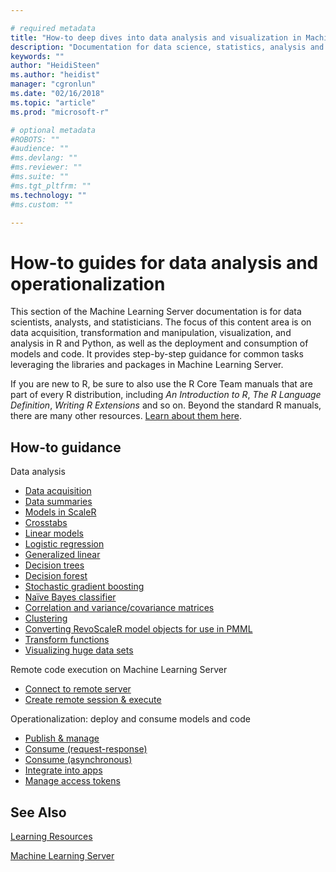 ```yaml
---

# required metadata
title: "How-to deep dives into data analysis and visualization in Machine Learning Server "
description: "Documentation for data science, statistics, analysis and visualization using Machine Learning Server R and Python libraries and tools."
keywords: ""
author: "HeidiSteen"
ms.author: "heidist"
manager: "cgronlun"
ms.date: "02/16/2018"
ms.topic: "article"
ms.prod: "microsoft-r"

# optional metadata
#ROBOTS: ""
#audience: ""
#ms.devlang: ""
#ms.reviewer: ""
#ms.suite: ""
#ms.tgt_pltfrm: ""
ms.technology: ""
#ms.custom: ""

---
```


# How-to guides for data analysis and operationalization

This section of the Machine Learning Server documentation is for data scientists, analysts, and statisticians. The focus of this content area is on data acquisition, transformation and manipulation, visualization, and analysis in R and Python, as well as the deployment and consumption of models and code. It provides step-by-step guidance for common tasks leveraging the libraries and packages in Machine Learning Server.

If you are new to R, be sure to also use the R Core Team manuals that are part of every R distribution, including *An Introduction to R*, *The R Language Definition*, *Writing R Extensions* and so on. Beyond the standard R manuals, there are many other resources. [Learn about them here](../resources-more.md).

## How-to guidance

Data analysis
* [Data acquisition](how-to-revoscaler-data-import.md)
* [Data summaries](how-to-revoscaler-data-summaries.md)
* [Models in ScaleR](how-to-revoscaler-models.md)
* [Crosstabs](how-to-revoscaler-crosstabs.md)
* [Linear models](how-to-revoscaler-linear-model.md)
* [Logistic regression](how-to-revoscaler-logistic-regression.md)
* [Generalized linear](how-to-revoscaler-generalized-linear-model.md)
* [Decision trees](how-to-revoscaler-decision-tree.md)
* [Decision forest](how-to-revoscaler-decision-forest.md)
* [Stochastic gradient boosting](how-to-revoscaler-boosting.md)
* [Naïve Bayes classifier](how-to-revoscaler-naive-bayes.md)
* [Correlation and variance/covariance matrices](how-to-revoscaler-covcor.md)
* [Clustering](how-to-revoscaler-cluster.md)
* [Converting RevoScaleR model objects for use in PMML](how-to-developer-pmml.md)
* [Transform functions](concept-what-is-data-transformations.md)
* [Visualizing huge data sets](how-to-revoscaler-visualize-huge-data-sets.md)

Remote code execution on Machine Learning Server
* [Connect to remote server](../operationalize/how-to-connect-log-in-with-mrsdeploy.md)
* [Create remote session & execute](how-to-execute-code-remotely.md)

Operationalization: deploy and consume models and code
* [Publish & manage](../operationalize/how-to-deploy-web-service-publish-manage-in-r.md)
* [Consume (request-response)](../operationalize/how-to-consume-web-service-interact-in-r.md)
* [Consume (asynchronous)](../operationalize/how-to-consume-web-service-asynchronously-batch.md)
* [Integrate into apps](../operationalize/how-to-build-api-clients-from-swagger-for-app-integration.md)
* [Manage access tokens](../operationalize/how-to-manage-access-tokens.md)

## See Also

[Learning Resources](../resources-more.md)

[Machine Learning Server](../what-is-machine-learning-server.md)
